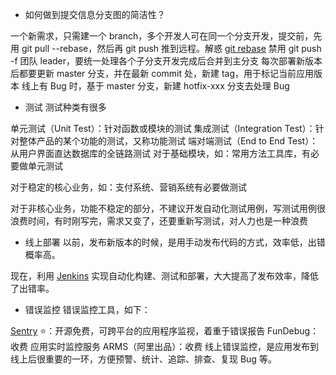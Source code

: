 - 如何做到提交信息分支图的简洁性？

一个新需求，只需建一个 branch，多个开发人可在同一个分支开发，提交前，先用 git pull --rebase，然后再 git push 推到远程。解惑 [git rebase](https://git-scm.com/book/zh/v2/Git-%E5%88%86%E6%94%AF-%E5%8F%98%E5%9F%BA)
禁用 git push -f
团队 leader，要统一处理各个子分支开发完成后合并到主分支
每次部署新版本后都要更新 master 分支，并在最新 commit 处，新建 tag，用于标记当前应用版本
线上有 Bug 时，基于 master 分支，新建 hotfix-xxx 分支去处理 Bug
- 测试
测试种类有很多

单元测试（Unit Test）：针对函数或模块的测试
集成测试（Integration Test）：针对整体产品的某个功能的测试，又称功能测试
端对端测试（End to End Test）：从用户界面直达数据库的全链路测试
对于基础模块，如：常用方法工具库，有必要做单元测试

对于稳定的核心业务，如：支付系统、营销系统有必要做测试

对于非核心业务，功能不稳定的部分，不建议开发自动化测试用例，写测试用例很浪费时间，有时刚写完，需求又变了，还要重新写测试，对人力也是一种浪费

- 线上部署
以前，发布新版本的时候，是用手动发布代码的方式，效率低，出错概率高。

现在，利用 [Jenkins](https://www.jenkins.io/zh/) 实现自动化构建、测试和部署，大大提高了发布效率，降低了出错率。

- 错误监控
错误监控工具，如下：

[Sentry](https://github.com/getsentry/sentry) ⭐：开源免费，可跨平台的应用程序监视，着重于错误报告
FunDebug：收费
应用实时监控服务 ARMS（阿里出品）：收费
线上错误监控，是应用发布到线上后很重要的一环，方便预警、统计、追踪、排查、复现 Bug 等。